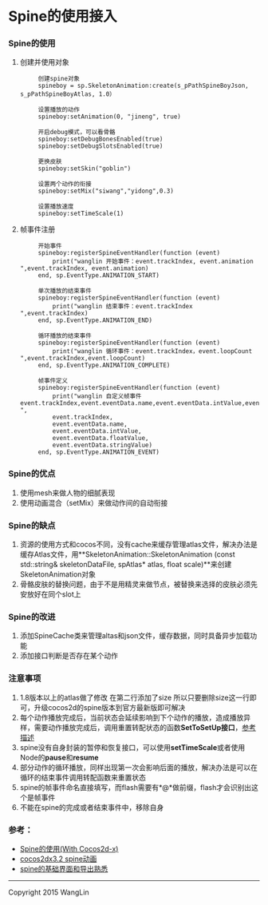 # Spine的使用接入
<!-- *************************
# -*- coding:utf-8 -*-
# author: WangLin <276293337@qq.com>
# filename: Spine的使用接入.md
# description: TODO
# create date: 2015-09-12 14:34:17
************************** -->

### Spine的使用

1. 创建并使用对象

            创建spine对象    
            spineboy = sp.SkeletonAnimation:create(s_pPathSpineBoyJson, s_pPathSpineBoyAtlas, 1.0）
            
            设置播放的动作
            spineboy:setAnimation(0, "jineng", true)
            
            开启debug模式，可以看骨骼
            spineboy:setDebugBonesEnabled(true)
            spineboy:setDebugSlotsEnabled(true)
            
            更换皮肤
            spineboy:setSkin("goblin")
            
            设置两个动作的衔接
            spineboy:setMix("siwang","yidong",0.3)
            
            设置播放速度
            spineboy:setTimeScale(1)
            
2. 帧事件注册
    
            开始事件
            spineboy:registerSpineEventHandler(function (event)
                print("wanglin 开始事件：event.trackIndex, event.animation ",event.trackIndex, event.animation)
            end, sp.EventType.ANIMATION_START)
            
            单次播放的结束事件
            spineboy:registerSpineEventHandler(function (event)
                print("wanglin 结束事件：event.trackIndex ",event.trackIndex)
            end, sp.EventType.ANIMATION_END)

            循环播放的结束事件
            spineboy:registerSpineEventHandler(function (event)
                print("wanglin 循环事件：event.trackIndex，event.loopCount ",event.trackIndex,event.loopCount)
            end, sp.EventType.ANIMATION_COMPLETE)

            帧事件定义
            spineboy:registerSpineEventHandler(function (event)
                print("wanglin 自定义帧事件  event.trackIndex,event.eventData.name,event.eventData.intValue,event.eventData.floatValue,event.eventData.stringValue ",
                event.trackIndex,
                event.eventData.name,
                event.eventData.intValue,
                event.eventData.floatValue,
                event.eventData.stringValue)
            end, sp.EventType.ANIMATION_EVENT)

### Spine的优点
1. 使用mesh来做人物的细腻表现
2. 使用动画混合（setMix）来做动作间的自动衔接

### Spine的缺点
1. 资源的使用方式和cocos不同，没有cache来缓存管理atlas文件，解决办法是缓存Atlas文件，用**SkeletonAnimation::SkeletonAnimation (const std::string& skeletonDataFile, spAtlas* atlas, float scale)**来创建SkeletonAnimation对象
2. 骨骼皮肤的替换问题，由于不是用精灵来做节点，被替换来选择的皮肤必须先安放好在同个slot上

### Spine的改进
1. 添加SpineCache类来管理altas和json文件，缓存数据，同时具备异步加载功能
2. 添加接口判断是否存在某个动作
    

### 注意事项
1. 1.8版本以上的atlas做了修改 在第二行添加了size 所以只要删除size这一行即可，升级cocos2d的spine版本到官方最新版即可解决
2. 每个动作播放完成后，当前状态会延续影响到下个动作的播放，造成播放异样，需要动作播放完成后，调用重置转配状态的函数**SetToSetUp接口**，[参考描述][url1]    
3. spine没有自身封装的暂停和恢复接口，可以使用**setTimeScale**或者使用Node的**pause**和**resume**
4. 部分动作的循环播放，同样出现第一次会影响后面的播放，解决办法是可以在循环的结束事件调用转配函数来重置状态
5. spine的帧事件命名直接填写，而flash需要有*@*做前缀，flash才会识别出这个是帧事件
6. 不能在spine的完成或者结束事件中，移除自身


### 参考：
* [Spine的使用(With Cocos2d-x)][url2]
* [cocos2dx3.2 spine动画][url3]
* [spine的基础界面和导出熟悉][url4]

[url1]:http://www.cgjoy.com/thread-101436-1-1.html
[url2]:http://blog.csdn.net/vagrxie/article/details/9077311
[url3]:http://my.oschina.net/ffs/blog/316972
[url4]:http://www.tairan.com/archives/9981


-------

Copyright 2015 WangLin


